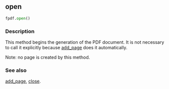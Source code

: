 ## open ##

```python
fpdf.open()
```

### Description ###

This method begins the generation of the PDF document. It is not necessary to call it explicitly because [add_page](add_page.md) does it automatically.

Note: no page is created by this method.


### See also ###

[add_page](add_page.md), [close](close.md).
